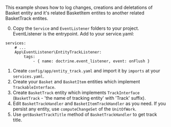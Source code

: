 This example shows how to log changes, creations and deletations of Basket entity and it's related BasketItem entites to another related BasketTrack entites.

0. Copy the `Service` and `EventListener` folders to your project. EventListener is the entrypoint. Add to your service.yaml:
```
services:    
    # ...    
    App\EventListener\EntityTrackListener:
        tags:
            - { name: doctrine.event_listener, event: onFlush }
```
1. Create `config/app/entity_track.yaml` and import it by `imports` at your `services.yaml`.
2. Create your `Basket` and `BasketItem` entities which implement `TrackableInterface`.
3. Create `BasketTrack` entity which implements `TrackInterface` (`BasketTrack` - 'the name of tracking entity' with 'Track' suffix). 
4. Edit `BasketTrackHandler` and `BasketItemTrackHandler` as you need. If you persist any entity, use `computeChangeSet` of the `UnitOfWork`.
5. Use `getBasketTrackTitle` method of `BasketTrackHandler` to get track title.
